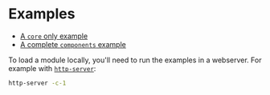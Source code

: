 # Examples

- [A `core` only example](https://github.com/lkuich/flub.js/blob/master/examples/core)
- [A complete `components` example](https://github.com/lkuich/flub.js/blob/master/examples/SnapShot)

To load a module locally, you'll need to run the examples in a webserver. For example with [`http-server`](https://www.npmjs.com/package/http-server):

```bash
http-server -c-1
```
